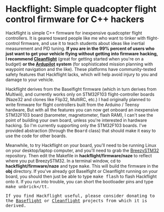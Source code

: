 # Hackflight: Simple quadcopter flight control firmware for C++ hackers

Hackflight is simple C++ firmware for inexpensive quadcopter flight
controllers.  It is geared toward people like me who want to tinker with
flight-control firmware, and use it to teach students about ideas like inertial
measurement and PID tuning.  <b>If you are in the 99% percent of users who just
want to get your vehicle flying without getting into firmware hacking, I
recommend [Cleanflight](http://cleanflight.com/)</b> (great for getting started
when you're on a budget) <b>or the [Ardupilot](http://copter.ardupilot.org/ardupilot/index.html) system</b> (for
sophisticated mission planning with waypoint navigation and the like).  These
platforms have community-tested safety features that Hackflight lacks, which
will help avoid injury to you and damage to your vehicle.

Hackflight derives from the Baselfight firmware (which in turn derives from
Multiwii), and currently works only on STM32F103 flight-controller boards
(Naze32 and clones like Flip32, MultiRC, etc.) I had originally planned to
write firmware for flight controllers built from the Arduino / Teensy hardware,
But with all the features you can now get onboard an inexpensive STM32F103
board (barometer, magnetometer, flash RAM), I can't see the point of building
your own board, unless you're interested in hardware hacking.  So I'm currently
supporting only the STM32F103 boards.  I've provided abstraction (through the
<tt>Board</tt> class) that should make it easy to use the code for other boards.

Meanwhile, to try Hackflight on your board, you'll need to be running Linux on your
desktop/laptop computer, and you'll need to grab the 
[BreezySTM32](https://github.com/simondlevy/BreezySTM32) repository.  Then edit the
Makefile in <b>hackflight/firmware/naze</b> to reflect where you put BreezySTM32.
In a terminal window, cd to <b>hackflight/firmware/naze</b> and type <tt>make</tt>.
This will build the firmware in the <b>obj</b> directory.  If you've already got
Baselfight or Cleanflight running on your board, you should then just be able
to type <tt>make flash</tt> to flash Hackflight onto it.  If you run into trouble,
you can short the bootloader pins and type <tt>make unbrick</tt.


If you find Hackflight useful, please consider donating
to the [Baseflight](https://goo.gl/3tyFhz) or 
[Cleanflight](https://www.paypal.com/cgi-bin/webscr?cmd=_s-xclick&hosted_button_id=TSQKVT6UYKGL6)
projects from which it is derived.


